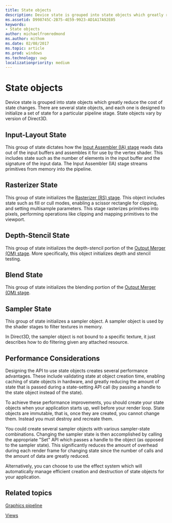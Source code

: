 ```yaml
---
title: State objects
description: Device state is grouped into state objects which greatly reduce the cost of state changes. There are several state objects, and each one is designed to initialize a set of state for a particular pipeline stage. State objects vary by version of Direct3D.
ms.assetid: D998745C-2B75-4E59-9923-AD1A17A92E05
keywords:
- State objects
author: michaelfromredmond
ms.author: mithom
ms.date: 02/08/2017
ms.topic: article
ms.prod: windows
ms.technology: uwp
localizationpriority: medium
---
```


# State objects


Device state is grouped into state objects which greatly reduce the cost of state changes. There are several state objects, and each one is designed to initialize a set of state for a particular pipeline stage. State objects vary by version of Direct3D.

## <span id="Input_Layout"></span><span id="input_layout"></span><span id="INPUT_LAYOUT"></span>Input-Layout State


This group of state dictates how the [Input Assembler (IA) stage](input-assembler-stage--ia-.md) reads data out of the input buffers and assembles it for use by the vertex shader. This includes state such as the number of elements in the input buffer and the signature of the input data. The Input Assembler (IA) stage streams primitives from memory into the pipeline.

## <span id="Rasterizer"></span><span id="rasterizer"></span><span id="RASTERIZER"></span>Rasterizer State


This group of state initializes the [Rasterizer (RS) stage](rasterizer-stage--rs-.md). This object includes state such as fill or cull modes, enabling a scissor rectangle for clipping, and setting multisample parameters. This stage rasterizes primitives into pixels, performing operations like clipping and mapping primitives to the viewport.

## <span id="DepthStencil"></span><span id="depthstencil"></span><span id="DEPTHSTENCIL"></span>Depth-Stencil State


This group of state initializes the depth-stencil portion of the [Output Merger (OM) stage](output-merger-stage--om-.md). More specifically, this object initializes depth and stencil testing.

## <span id="Blend"></span><span id="blend"></span><span id="BLEND"></span>Blend State


This group of state initializes the blending portion of the [Output Merger (OM) stage](output-merger-stage--om-.md).

## <span id="Sampler"></span><span id="sampler"></span><span id="SAMPLER"></span>Sampler State


This group of state initializes a sampler object. A sampler object is used by the shader stages to filter textures in memory.

In Direct3D, the sampler object is not bound to a specific texture, it just describes how to do filtering given any attached resource.

## <span id="Performance_Considerations"></span><span id="performance_considerations"></span><span id="PERFORMANCE_CONSIDERATIONS"></span>Performance Considerations


Designing the API to use state objects creates several performance advantages. These include validating state at object creation time, enabling caching of state objects in hardware, and greatly reducing the amount of state that is passed during a state-setting API call (by passing a handle to the state object instead of the state).

To achieve these performance improvements, you should create your state objects when your application starts up, well before your render loop. State objects are immutable, that is, once they are created, you cannot change them. Instead you must destroy and recreate them.

You could create several sampler objects with various sampler-state combinations. Changing the sampler state is then accomplished by calling the appropriate "Set" API which passes a handle to the object (as opposed to the sampler state). This significantly reduces the amount of overhead during each render frame for changing state since the number of calls and the amount of data are greatly reduced.

Alternatively, you can choose to use the effect system which will automatically manage efficient creation and destruction of state objects for your application.

## <span id="related-topics"></span>Related topics


[Graphics pipeline](graphics-pipeline.md)

[Views](views.md)

 

 




